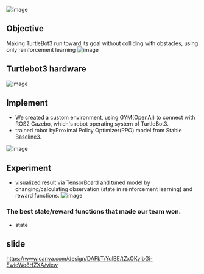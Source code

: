 ![image](https://user-images.githubusercontent.com/101176694/226290594-60e0bbcc-13ac-48ae-a04f-6c3c0935d48b.png)

## Objective
Making TurtleBot3 run toward its goal without colliding with obstacles, using only reinforcement learning
![image](https://user-images.githubusercontent.com/101176694/226274046-596f9b72-9c73-4e59-aeb9-052a7e90db78.png)

## Turtlebot3 hardware
![image](https://user-images.githubusercontent.com/101176694/226275760-ed28d3cb-781a-480c-b628-85f20565ac28.png)

## Implement
- We created a custom environment, using GYM(OpenAI) to connect with ROS2 Gazebo, which's robot operating system of TurtleBot3.
- trained robot byProximal Policy Optimizer(PPO) model from Stable Baseline3.

![image](https://user-images.githubusercontent.com/101176694/226275888-59db9360-7304-4cef-b161-c65401bb7b0e.png)

## Experiment
- visualized result via TensorBoard and tuned model by changing/calculating observation (state in reinforcement learning) and reward functions.
![image](https://user-images.githubusercontent.com/101176694/226275942-c8c13e00-23c4-4db2-92df-cfe4e323a4f2.png)

### The best state/reward functions that made our team won.
- state


## slide
https://www.canva.com/design/DAFbTrYqlBE/tZxOKyIbGi-EwieWo8HZXA/view
